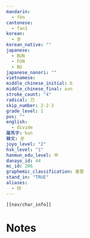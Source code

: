 ```yaml
---
mandarin:
  - fēn
cantonese:
  - fan1
korean:
  - 분
korean_native: ""
japanese:
  - BUN
  - FUN
  - BU
japanese_nanori: ""
vietnamese:
middle_chinese_initial: b
middle_chinese_final: ɨun
stroke_count: "4"
radical: 刀
skip_number: 2-2-2
grade_level: 1
pos: ""
english:
  - divide
羅馬字: bun
韓文: 분
joyo_level: "2"
hsk_level: "1"
hanmun_edu_level: 中
danayo_id: 44
mc_id: 206
graphemic_classification: 會意
stand_in: "TRUE"
aliases:
  - 份
---
```

```meta-bind-embed
[[nav/char_info]]
```

# Notes
